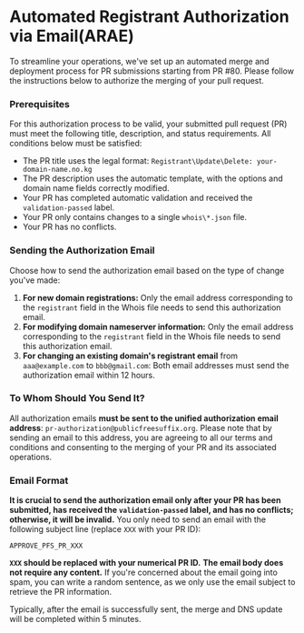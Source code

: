 # Automated Registrant Authorization via Email(ARAE)

To streamline your operations, we've set up an automated merge and deployment process for PR submissions starting from PR \#80. Please follow the instructions below to authorize the merging of your pull request.

### Prerequisites

For this authorization process to be valid, your submitted pull request (PR) must meet the following title, description, and status requirements. All conditions below must be satisfied:

  * The PR title uses the legal format: `Registrant\Update\Delete: your-domain-name.no.kg`
  * The PR description uses the automatic template, with the options and domain name fields correctly modified.
  * Your PR has completed automatic validation and received the `validation-passed` label.
  * Your PR only contains changes to a single `whois\*.json` file.
  * Your PR has no conflicts.

### Sending the Authorization Email

Choose how to send the authorization email based on the type of change you've made:

1.  **For new domain registrations:** Only the email address corresponding to the `registrant` field in the Whois file needs to send this authorization email.
2.  **For modifying domain nameserver information:** Only the email address corresponding to the `registrant` field in the Whois file needs to send this authorization email.
3.  **For changing an existing domain's registrant email** from `aaa@example.com` to `bbb@gmail.com`: Both email addresses must send the authorization email within 12 hours.

### To Whom Should You Send It?

All authorization emails **must be sent to the unified authorization email address**: `pr-authorization@publicfreesuffix.org`. Please note that by sending an email to this address, you are agreeing to all our terms and conditions and consenting to the merging of your PR and its associated operations.

### Email Format

**It is crucial to send the authorization email only after your PR has been submitted, has received the `validation-passed` label, and has no conflicts; otherwise, it will be invalid.** You only need to send an email with the following subject line (replace `XXX` with your PR ID):

```
APPROVE_PFS_PR_XXX
```

**`XXX` should be replaced with your numerical PR ID.** **The email body does not require any content.** If you're concerned about the email going into spam, you can write a random sentence, as we only use the email subject to retrieve the PR information.

Typically, after the email is successfully sent, the merge and DNS update will be completed within 5 minutes.